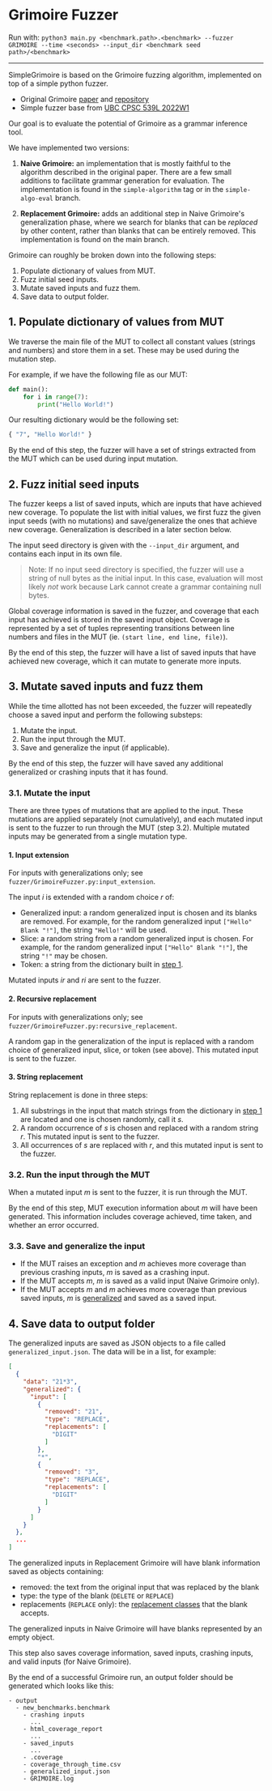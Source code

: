 # Grimoire Fuzzer

Run with: `python3 main.py <benchmark.path>.<benchmark> --fuzzer GRIMOIRE --time <seconds> --input_dir <benchmark seed path>/<benchmark>`

-----

SimpleGrimoire is based on the Grimoire fuzzing algorithm, implemented on top of a simple python fuzzer.
- Original Grimoire [paper](https://www.usenix.org/conference/usenixsecurity19/presentation/blazytko) and [repository](https://github.com/RUB-SysSec/grimoire)
- Simple fuzzer base from [UBC CPSC 539L 2022W1](https://www.carolemieux.com/teaching/CPSC539L_2022w1_assign_1.html)

Our goal is to evaluate the potential of Grimoire as a grammar inference tool.

We have implemented two versions:

1. **Naive Grimoire:** an implementation that is mostly faithful to the algorithm described in the original paper. There are a few small additions to facilitate grammar generation for evaluation. The implementation is found in the `simple-algorithm` tag or in the `simple-algo-eval` branch.

2. **Replacement Grimoire:** adds an additional step in Naive Grimoire's generalization phase, where we search for blanks that can be _replaced_ by other content, rather than blanks that can be entirely removed. This implementation is found on the main branch.

Grimoire can roughly be broken down into the following steps:

1. Populate dictionary of values from MUT.
2. Fuzz initial seed inputs.
3. Mutate saved inputs and fuzz them.
4. Save data to output folder.

## 1. Populate dictionary of values from MUT

We traverse the main file of the MUT to collect all constant values (strings and numbers) and store them in a set. These may be used during the mutation step.

For example, if we have the following file as our MUT:
```python
def main():
    for i in range(7):
        print("Hello World!")
```
Our resulting dictionary would be the following set:
```python
{ "7", "Hello World!" }
```

By the end of this step, the fuzzer will have a set of strings extracted from the MUT which can be used during input mutation.

## 2. Fuzz initial seed inputs

The fuzzer keeps a list of saved inputs, which are inputs that have achieved new coverage. To populate the list with initial values, we first fuzz the given input seeds (with no mutations) and save/generalize the ones that achieve new coverage. Generalization is described in a later section below.

The input seed directory is given with the `--input_dir` argument, and contains each input in its own file. 

> Note: If no input seed directory is specified, the fuzzer will use a string of null bytes as the initial input. In this case, evaluation will most likely _not_ work because Lark cannot create a grammar containing null bytes.

Global coverage information is saved in the fuzzer, and coverage that each input has achieved is stored in the saved input object. Coverage is represented by a set of tuples representing transitions between line numbers and files in the MUT (ie. `(start line, end line, file)`).

By the end of this step, the fuzzer will have a list of saved inputs that have achieved new coverage, which it can mutate to generate more inputs.

## 3. Mutate saved inputs and fuzz them

While the time allotted has not been exceeded, the fuzzer will repeatedly choose a saved input and perform the following substeps:
1. Mutate the input.
2. Run the input through the MUT.
3. Save and generalize the input (if applicable).

By the end of this step, the fuzzer will have saved any additional generalized or crashing inputs that it has found.

### 3.1. Mutate the input

There are three types of mutations that are applied to the input. These mutations are applied separately (not cumulatively), and each mutated input is sent to the fuzzer to run through the MUT (step 3.2). Multiple mutated inputs may be generated from a single mutation type. 

#### 1. Input extension 
For inputs with generalizations only; see `fuzzer/GrimoireFuzzer.py:input_extension`.

The input _i_ is extended with a random choice _r_ of:
- Generalized input: a random generalized input is chosen and its blanks are removed. For example, for the random generalized input `["Hello" Blank "!"]`, the string `"Hello!"` will be used.
- Slice: a random string from a random generalized input is chosen. For example, for the random generalized input `["Hello" Blank "!"]`, the string `"!"` may be chosen.
- Token: a string from the dictionary built in [step 1](#1-populate-dictionary-of-values-from-mut).

Mutated inputs _ir_ and _ri_ are sent to the fuzzer.


#### 2. Recursive replacement 
For inputs with generalizations only; see `fuzzer/GrimoireFuzzer.py:recursive_replacement`.

A random gap in the generalization of the input is replaced with a random choice of generalized input, slice, or token (see above). This mutated input is sent to the fuzzer.


#### 3. String replacement
String replacement is done in three steps:
1. All substrings in the input that match strings from the dictionary in [step 1](#1-populate-dictionary-of-values-from-mut) are located and one is chosen randomly, call it _s_. 
2. A random occurrence of _s_ is chosen and replaced with a random string _r_. This mutated input is sent to the fuzzer.
3. All occurrences of _s_ are replaced with _r_, and this mutated input is sent to the fuzzer.


### 3.2. Run the input through the MUT

When a mutated input _m_ is sent to the fuzzer, it is run through the MUT. 

By the end of this step, MUT execution information about _m_ will have been generated. This information includes coverage achieved, time taken, and whether an error occurred. 
 

### 3.3. Save and generalize the input

- If the MUT raises an exception and _m_ achieves more coverage than previous crashing inputs, _m_ is saved as a crashing input.
- If the MUT accepts _m_, _m_ is saved as a valid input (Naive Grimoire only).
- If the MUT accepts _m_ and _m_ achieves more coverage than previous saved inputs, _m_ is [generalized](GENERALIZATION.md) and saved as a saved input.

## 4. Save data to output folder

The generalized inputs are saved as JSON objects to a file called `generalized_input.json`. The data will be in a list, for example:
```json
[
  {
    "data": "21*3",
    "generalized": {
      "input": [
        {
          "removed": "21",
          "type": "REPLACE",
          "replacements": [
            "DIGIT"
          ]
        },
        "*",
        {
          "removed": "3",
          "type": "REPLACE",
          "replacements": [
            "DIGIT"
          ]
        }
      ]
    }
  },
  ...
]
```
The generalized inputs in Replacement Grimoire will have blank information saved as objects containing: 
- removed: the text from the original input that was replaced by the blank
- type: the type of the blank (`DELETE` or `REPLACE`)
- replacements (`REPLACE` only): the [replacement classes](REPLACEMENT_CLASSES.md) that the blank accepts.

The generalized inputs in Naive Grimoire will have blanks represented by an empty object.

This step also saves coverage information, saved inputs, crashing inputs, and valid inputs (for Naive Grimoire). 

By the end of a successful Grimoire run, an output folder should be generated which looks like this:
```
- output
  - new_benchmarks.benchmark
    - crashing inputs
      ...
    - html_coverage_report
      ...
    - saved_inputs
      ...
    - .coverage
    - coverage_through_time.csv
    - generalized_input.json
    - GRIMOIRE.log
```